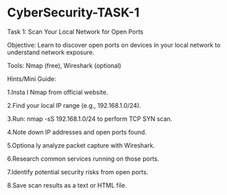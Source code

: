 # CyberSecurity-TASK-1
 Task 1:  Scan Your Local Network for Open Ports
 
 Objective: Learn to discover open ports on devices in your local network to understand network exposure.
 
 Tools: Nmap (free), Wireshark (optional)
 
 Hints/Mini Guide:
 
 1.Insta l Nmap from official website.
 
 2.Find your local IP range (e.g., 192.168.1.0/24).
 
 3.Run: nmap -sS 192.168.1.0/24 to perform TCP SYN scan.
 
 4.Note down IP addresses and open ports found.
 
 5.Optiona ly analyze packet capture with Wireshark.
 
 6.Research common services running on those ports.
 
 7.Identify potential security risks from open ports.
 
 8.Save scan results as a text or HTML file.
 
